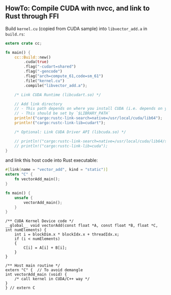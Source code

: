 HowTo: Compile CUDA with nvcc, and link to Rust through FFI
------------------------------------------------------------

Build `kernel.cu` (copied from CUDA sample) into `libvector_add.a` in `build.rs`:

```rust
extern crate cc;

fn main() {
    cc::Build::new()
        .cuda(true)
        .flag("-cudart=shared")
        .flag("-gencode")
        .flag("arch=compute_61,code=sm_61")
        .file("kernel.cu")
        .compile("libvector_add.a");

    /* Link CUDA Runtime (libcudart.so) */

    // Add link directory
    // - This path depends on where you install CUDA (i.e. depends on your Linux distribution)
    // - This should be set by `$LIBRARY_PATH`
    println!("cargo:rustc-link-search=native=/usr/local/cuda/lib64");
    println!("cargo:rustc-link-lib=cudart");

    /* Optional: Link CUDA Driver API (libcuda.so) */

    // println!("cargo:rustc-link-search=native=/usr/local/cuda/lib64/stub");
    // println!("cargo:rustc-link-lib=cuda");
}
```

and link this host code into Rust executable:

```rust
#[link(name = "vector_add", kind = "static")]
extern "C" {
    fn vectorAdd_main();
}

fn main() {
    unsafe {
        vectorAdd_main();
    }
}
```

```cuda
/** CUDA Kernel Device code */
__global__ void vectorAdd(const float *A, const float *B, float *C, int numElements) {
    int i = blockDim.x * blockIdx.x + threadIdx.x;
    if (i < numElements)
    {
        C[i] = A[i] + B[i];
    }
}

/** Host main routine */
extern "C" {  // To avoid demangle
int vectorAdd_main (void) {
    /* call kernel in CUDA/C++ way */
}
} // extern C
```
